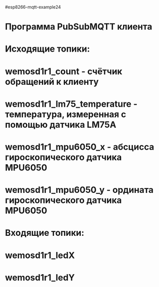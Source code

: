 #esp8266-mqtt-example24
# Программа PubSubMQTT клиента
# Исходящие топики:
# wemosd1r1_count - счётчик обращений к клиенту
# wemosd1r1_lm75_temperature - температура, измеренная с помощью датчика LM75A
# wemosd1r1_mpu6050_x - абсцисса гироскопического датчика MPU6050
# wemosd1r1_mpu6050_y - ордината гироскопического датчика MPU6050
#
# Входящие топики:
# wemosd1r1_ledX
# wemosd1r1_ledY
